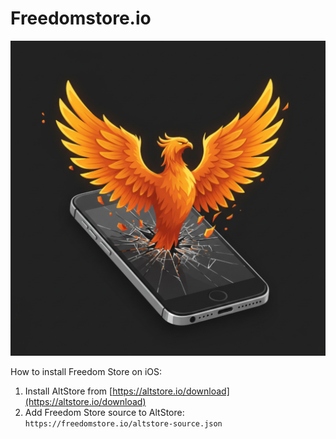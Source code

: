 # Freedomstore.io

![icon](icon.png)

How to install Freedom Store on iOS:

1. Install AltStore from [https://altstore.io/download](https://altstore.io/download)
2. Add Freedom Store source to AltStore: `https://freedomstore.io/altstore-source.json`
